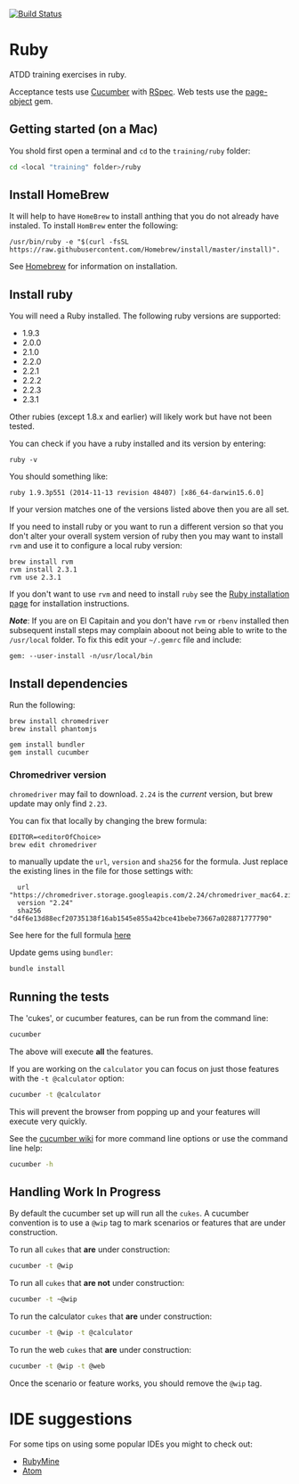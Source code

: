 ﻿[![Build Status](https://travis-ci.org/dwhelan/atdd_training.png?branch=master)](https://travis-ci.org/dwhelan/atdd_training)

# Ruby
ATDD training exercises in ruby.

Acceptance tests use [Cucumber](https://cucumber.io/) with
[RSpec](http://rspec.info/). Web tests use the [page-object](https://github.com/cheezy/page-object) gem.

## Getting started (on a Mac)
You shold first open a terminal and `cd` to the `training/ruby` folder:

```sh
cd <local "training" folder>/ruby
```

## Install HomeBrew
It will help to have `HomeBrew` to install anthing that you do not already have instaled. To install `HomBrew` enter the following:

```
/usr/bin/ruby -e "$(curl -fsSL https://raw.githubusercontent.com/Homebrew/install/master/install)".
```

See [Homebrew](http://brew.sh/) for information on installation.

## Install ruby
You will need a Ruby installed. The following ruby versions are supported:
  - 1.9.3
  - 2.0.0
  - 2.1.0
  - 2.2.0  
  - 2.2.1
  - 2.2.2
  - 2.2.3
  - 2.3.1

Other rubies (except 1.8.x and earlier) will likely work but have not been tested.

You can check if you have a ruby installed and its version by entering:

```
ruby -v
```
You should something like:
```
ruby 1.9.3p551 (2014-11-13 revision 48407) [x86_64-darwin15.6.0]
```

If your version matches one of the versions listed above then you are all set.

If you need to install ruby or you want to run a different version so that you don't
alter your overall system version of ruby then you may want to install `rvm` and use it to configure a local
ruby version:

```
brew install rvm
rvm install 2.3.1
rvm use 2.3.1
```

If you don't want to use `rvm` and need to install `ruby` see the [Ruby installation page](https://www.ruby-lang.org/en/documentation/installation/)
for installation instructions.

***Note***: If you are on El Capitain and you don't have `rvm` or `rbenv` installed then subsequent install steps may complain aboout not being able to write to the `/usr/local` folder. To fix this edit your `~/.gemrc` file and include:
```
gem: --user-install -n/usr/local/bin
```
## Install dependencies

Run the following:

```
brew install chromedriver 
brew install phantomjs

gem install bundler
gem install cucumber
```

### Chromedriver version
`chromedriver` may fail to download.
`2.24` is the *current* version, but brew update may only find `2.23`.

You can fix that locally by changing the brew formula:
```
EDITOR=<editorOfChoice>
brew edit chromedriver
```
to manually update the `url`, `version` and `sha256` for the formula.
Just replace the existing lines in the file for those settings with:
  
```
  url "https://chromedriver.storage.googleapis.com/2.24/chromedriver_mac64.zip"
  version "2.24"
  sha256 "d4f6e13d88ecf20735138f16ab1545e855a42bce41bebe73667a028871777790"
```

See here for the full formula
[here](https://github.com/Homebrew/homebrew-core/blob/303660134f72cffaef94f87abfb6bfeedccc0e1c/Formula/chromedriver.rb)  

Update gems using `bundler`:

```sh
bundle install
```

## Running the tests
The 'cukes', or cucumber features, can be run from the command line:

```sh
cucumber
```
The above will execute **all** the features.

If you are working on the `calculator` you can focus on
just those features with the `-t @calculator` option:

```sh
cucumber -t @calculator
```

This will prevent the browser from popping up and your features will
execute very quickly.

See the [cucumber wiki](https://github.com/cucumber/cucumber/wiki/Running-Features)
for more command line options or use the command line help:

```sh
cucumber -h
```
## Handling Work In Progress
By default the cucumber set up will run all the `cukes`.
A cucumber convention is to use a `@wip` tag to mark scenarios or features that are under construction.

To run all `cukes` that **are** under construction:
```sh
cucumber -t @wip
```

To run all `cukes` that **are not** under construction:
```sh
cucumber -t ~@wip
```

To run the calculator `cukes` that **are** under construction:
```sh
cucumber -t @wip -t @calculator
```

To run the web `cukes` that **are** under construction:
```sh
cucumber -t @wip -t @web
```

Once the scenario or feature works, you should remove the `@wip` tag.

# IDE suggestions
For some tips on using some popular IDEs you might to check out:
* [RubyMine](RubyMine.md)
* [Atom](Atom.md)
